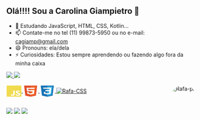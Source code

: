 ## Olá!!!! Sou a Carolina Giampietro 👋

- 🌱 Estudando JavaScript, HTML, CSS, Kotlin...
- 📫 Contate-me no tel (11) 99873-5950 ou no e-mail: cagiamp@gmail.com
- 😄 Pronouns: ela/dela
- ⚡ Curiosidades: Estou sempre aprendendo ou fazendo algo fora da minha caixa

<div>
  <a href="https://github.com/CarolGiamp">
  <img height="180em" src="https://github-readme-stats.vercel.app/api?username=CarolGiamp&show_icons=true&theme=dracula&include_all_commits=true&count_private=true"/>
  <img height="180em" src="https://github-readme-stats.vercel.app/api/top-langs/?username=CarolGiamp&layout=compact&langs_count=7&theme=dracula"/>
 </div>
  
 <div style="display: inline_block"><br>
 <img align="center" alt="Rafa-Js" height="30" width="40" src="https://raw.githubusercontent.com/devicons/devicon/master/icons/javascript/javascript-plain.svg">
 <img align="center" alt="Rafa-HTML" height="30" width="40" src="https://raw.githubusercontent.com/devicons/devicon/master/icons/html5/html5-original.svg">
 <img align="center" alt="Rafa-CSS" height="30" width="40" src="https://raw.githubusercontent.com/devicons/devicon/master/icons/css3/css3-original.svg">
 <img align="center" alt="Rafa-CSS" height="30" width="40" src="https://symbols.getvecta.com/stencil_86/44_kotlin.009b366251.png">
 <img align="right" alt="Rafa-pic" height="100" style="border-radius:50px;
 <img align="right" alt="Rafa-pic" src="https://imagensemoldes.com.br/wp-content/uploads/2020/06/Hermione-Docinho-Cute-Harry-Potter-PNG.png"
       
</div>
  
 ##
  
  <div> 
  
  <a href="https://instagram.com/carolina.santos.37051" target="_blank"><img src="https://img.shields.io/badge/-Instagram-%23E4405F?style=for-the-badge&logo=instagram&logoColor=white" target="_blank"></a>
  <a href = "mailto:cagiamp@gmail.com"><img src="https://img.shields.io/badge/-Gmail-%23333?style=for-the-badge&logo=gmail&logoColor=white" target="_blank"></a>
  <a href="https://www.linkedin.com/in/carolina-giampietro-8942b328/" target="_blank"><img src="https://img.shields.io/badge/-LinkedIn-%230077B5?style=for-the-badge&logo=linkedin&logoColor=white" target="_blank"></a>
 
</div>
